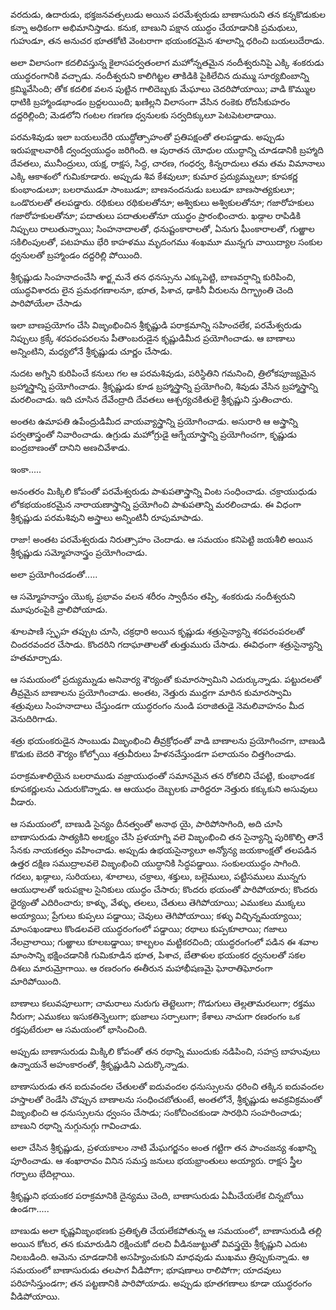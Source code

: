 ﻿వరదుడు, ఉదారుడు, భక్తజనవత్సలుడు అయిన పరమేశ్వరుడు బాణాసురుని తన కన్నకొడుకుల కన్నా అధికంగా అభిమానిస్తాడు. కనుక, బాణుని పక్షాన యుద్ధం చేయాడానికి ప్రమథులు, గుహుడూ, తన అనుచర భూతకోటి వెంటరాగా భయంకరమైన శూలాన్ని ధరించి బయలుదేరాడు. 

అలా విలాసంగా కదలివస్తున్న కైలాసపర్వతంలాగ మహోన్నతమైన నందీశ్వరునిపై ఎక్కి శంకరుడు యుద్ధరంగానికి వచ్చాడు. నందీశ్వరుని కాలిగిట్టల తాకిడికి పైకిలేచిన దుమ్ము సూర్యబింబాన్ని క్రమ్మివేసింది; తోక కదలిక వలన పుట్టిన గాలిదెబ్బకు మేఘాలు చెదరిపోయాయి; వాడి కొమ్ముల ధాటికి బ్రహ్మాండభాండం బ్రద్దలయింది; ఖణిల్లని విలాసంగా వేసిన రంకెకు రోదసీకుహరం దద్దరిల్లింది; మెడలోని గంటల గణగణ ధ్వనులకు సర్వదిక్కులూ పెటపెటలాడాయి. 

పరమశివుడు ఇలా బయలుదేరి యుద్ధోత్సాహంతో ప్రతిపక్షంతో తలపడ్డాడు. అప్పుడు ఇరుపక్షాలవారికీ ద్వంద్వయుద్ధం జరిగింది. ఆ పురాతన యోధుల యుద్ధాన్ని చూడడానికి బ్రహ్మాది దేవతలు, మునీంద్రులు, యక్ష, రాక్షస, సిద్ధ, చారణ, గంధర్వ, కిన్నరాదులు తమ తమ విమానాలు ఎక్కి ఆకాశంలో గుమికూడారు. అప్పుడు శివ కేశవులూ; కుమార ప్రద్యుమ్నులూ; కూపకర్ణ కుంభాండులూ; బలరాముడూ సాంబుడూ; బాణనందనుడు బలుడూ బాణసాత్యకులూ; ఒండొరులతో తలపడ్డారు. రథికులు రథికులతోనూ; అశ్వికులు అశ్వికులతోనూ; గజారోహకులు గజారోహకులతోనూ; పదాతులు పదాతులతోనూ యుద్ధం ప్రారంభించారు. ఖడ్గాల రాపిడికి నిప్పులు రాలుతున్నాయి; సింహనాదాలతో, ధనుష్టంకారాలతో, ఏనుగు ఘీంకారాలతో, గుఱ్ఱాల సకిలింపులతో, పటహము భేరి కాహళము మృదంగము శంఖమూ మున్నగు వాయిద్యాల సంకుల ధ్వనులతో బ్రహ్మాండం దద్దరిల్లి పోయింది. 

శ్రీకృష్ణుడు సింహనాదంచేసి శార్జ్గమనే తన ధనస్సును ఎక్కుపెట్టి, బాణవర్షాన్ని కురిపించి, యుద్ధవిశారదు లైన ప్రమథగణాలనూ, భూత, పిశాచ, ఢాకినీ వీరులను దిగ్భ్రాంతి చెంది పారిపోయేలా చేసాడు 

ఇలా బాణప్రయోగం చేసి విజృంభించిన శ్రీకృష్ణుడి పరాక్రమాన్ని సహించలేక, పరమేశ్వరుడు నిప్పులు క్రక్కే శరపరంపరలను పీతాంబరుడైన కృష్ణుడిమీద ప్రయోగించాడు. ఆ బాణాలు అన్నింటిని, మధ్యలోనే శ్రీకృష్ణుడు చూర్ణం చేసాడు. 

నుదట అగ్నిని కురిపించే కనులు గల ఆ పరమశివుడు, పరిస్థితిని గమనించి, త్రిలోకపూజ్యమైన బ్రహ్మాస్త్రాన్ని ప్రయోగించాడు. శ్రీకృష్ణుడు కూడ బ్రహ్మాస్త్రాన్ని ప్రయోగించి, శివుడు వేసిన బ్రహ్మాస్త్రాన్ని మరలించాడు. ఇది చూసిన దేవేంద్రాది దేవతలు ఆశ్చర్యచకితులై శ్రీకృష్ణుని స్తుతించారు. 

అంతట ఉమాపతి ఉపేంద్రుడిమీద వాయవ్యాస్త్రాన్ని ప్రయోగించాడు. అసురారి ఆ అస్త్రాన్ని పర్వతాస్త్రంతో నివారించాడు. ఉగ్రుడు మహోగ్రుడై ఆగ్నేయాస్త్రాన్ని ప్రయోగించగా, కృష్ణుడు ఐంద్రబాణంతో దానిని అణచివేశాడు. 

ఇంకా..... 

అనంతరం మిక్కిలి కోపంతో పరమేశ్వరుడు పాశుపతాస్త్రాన్ని వింట సంధించాడు. చక్రాయుధుడు లోకభయంకరమైన నారాయణాస్త్రాన్ని ప్రయోగించి పాశుపతాన్ని మరలించాడు. ఈ విధంగా శ్రీకృష్ణుడు పరమశివుని అస్త్రాలు అన్నింటినీ రూపుమాపాడు. 

రాజా! అంతట పరమేశ్వరుడు నిరుత్సాహం చెందాడు. ఆ సమయం కనిపెట్టి జయశీలి అయిన శ్రీకృష్ణుడు సమ్మోహనాస్త్రం ప్రయోగించాడు. 

అలా ప్రయోగించడంతో..... 

ఆ సమ్మోహనాస్త్రం యొక్క ప్రభావం వలన శరీరం స్వాధీనం తప్పి, శంకరుడు నందీశ్వరుని మూపురంపైకి వ్రాలిపోయాడు. 

శూలపాణి స్పృహ తప్పుట చూసి, చక్రధారి అయిన కృష్ణుడు శత్రుసైన్యాన్ని శరపరంపరలతో చిందరవందర చేసాడు. కొందరిని గదాఘాతాలతో తుత్తుమురు చేసాడు. ఈవిధంగా శత్రుసైన్యాన్ని హతమార్చాడు. 

ఆ సమయంలో ప్రద్యుమ్నుడు అనివార్య శౌర్యంతో కుమారస్వామిని ఎదుర్కున్నాడు. పట్టుదలతో తీవ్రమైన బాణాలను ప్రయోగించాడు. అంతట, నెత్తురు ముద్దగా మారిన కుమారస్వామి శత్రువులు సింహనాదాలు చేస్తుండగా యుద్ధరంగం నుండి పరాజితుడై నెమలివాహనం మీద వెనుదిరిగాడు. 

శత్రు భయంకరుడైన సాంబుడు విజృంభించి తీవ్రక్రోధంతో వాడి బాణాలను ప్రయోగించగా, బాణుడి కొడుకు బెదరి శౌర్యం కోల్పోయి శత్రువీరులు హేళనచేస్తుండగా పలాయనం చిత్తగించాడు. 

పరాక్రమశాలియైన బలరాముడు వజ్రాయుధంతో సమానమైన తన రోకలిని చేపట్టి, కుంభాండక కూపకర్ణులను ఎదురుకొన్నాడు. ఆ ఆయుధం దెబ్బలకు వారిద్దరూ నెత్తురు కక్కుకుని అసువులు వీడారు. 

ఆ సమయంలో, బాణుడి సైన్యం దీనత్వంతో అనాథ యై, పారిపోసాగింది, అది చూసి బాణాసురుడు సాత్యకిని అలక్ష్యం చేసి ప్రళయాగ్ని వలె విజృంభించి తన సైన్యాన్ని పురికొల్పి తానే సేనకు నాయకత్వం వహించాడు. అప్పుడు ఉభయసైన్యాలూ అన్యోన్య జయకాంక్షతో తలపడిన ఉత్తర దక్షిణ సముద్రాలవలె విజృంభించి యుద్ధానికి సిద్ధపడ్డాయి. సంకులయుద్ధం సాగింది. గదలు, ఖడ్గాలు, సురియలు, శూలాలు, చక్రాలు, శక్తులు, బల్లెములు, పట్టిసములు మున్నగు ఆయుధాలతో ఇరుపక్షాల సైనికులు యుద్ధం చేసారు; కొందరు భయంతో పారిపోయారు; కొందరు ధైర్యంతో ఎదిరించారు; కాళ్ళు, వేళ్ళు, తలలు, చేతులు తెగిపోయాయి; ఎముకలు ముక్కలు అయ్యాయి; ప్రేగులు కుప్పలు పడ్డాయి; చెవులు తెగిపోయాయి; కళ్ళు విచ్ఛిన్నమయ్యాయి; మాంసఖండాలు కొండలవలె యుద్ధరంగంలో పడ్డాయి; రథాలు కుప్పకూలాయి; గజాలు నేలవ్రాలాయి; గుఱ్ఱాలు కూలబడ్డాయి; కాల్బలం మట్టికరచింది; యుద్ధరంగంలో పడిన ఈ శవాల మాంసాన్ని భక్షించడానికి గుమికూడిన భూత, పిశాచ, బేతాళుల భయంకర ధ్వనులతో సకల దిశలు మారుమ్రోగాయి. ఆ రణరంగం ఈతీరున మహాభీషణమై ఘోరాతిఘోరంగా మారిపోయింది. 

బాణాలు కలువపూలుగా; చామరాలు నురుగు తెట్టెలుగా; గొడుగులు తెల్లతామరలుగా; రక్తము నీరుగా; ఎముకలు ఇసుకతిన్నెలుగా; భుజాలు సర్పాలుగా; కేశాలు నాచుగా రణరంగం ఒక రక్తపుటేరులా ఆ సమయంలో భాసించింది. 

అప్పుడు బాణాసురుడు మిక్కిలి కోపంతో తన రథాన్ని ముందుకు నడిపించి, సహస్ర బాహువులు ఉన్నాయనే అహంకారంతో, శ్రీకృష్ణుడిని ఎదుర్కొన్నాడు. 

బాణాసురుడు తన ఐదువందల చేతులతో ఐదువందల ధనుస్సులను ధరించి తక్కిన ఐదువందల హస్తాలతో రెండేసి చొప్పున బాణాలను సంధించబోతుంటే, అంతలోనే, శ్రీకృష్ణుడు అవక్రవిక్రమంతో విజృంభించి ఆ ధనుస్సులను ధ్వంసం చేసాడు; సంకోచించకుండా సారథిని సంహరించాడు; బాణుని రథాన్ని నుగ్గునుగ్గు గావించాడు. 

అలా చేసిన శ్రీకృష్ణుడు, ప్రళయకాలం నాటి మేఘగర్జనం అంత గట్టిగా తన పాంచజన్య శంఖాన్ని పూరించాడు. ఆ శంఖారావం వినిన సమస్త జనులు భయభ్రాంతులు అయ్యారు. రాక్షస స్త్రీల గర్భాలు భేదిల్లాయి. 

శ్రీకృష్ణుని భయంకర పరాక్రమానికి దైన్యము చెంది, బాణాసురుడు ఏమీచేయలేక చిన్నబోయి ఉండగా..... 

బాణుడు అలా కృష్ణవిజృంభణకు ప్రతికృతి చేయలేకపోతున్న ఆ సమయంలో, బాణాసురుడి తల్లి అయిన కోటర, తన కుమారుడిని రక్షించుకో దలచి వీడినజుట్టుతో వివస్త్రయై శ్రీకృష్ణుని ఎదుట నిలబడింది. ఆమెను చూడడానికి అసహ్యించుకుని మాధవుడు ముఖము త్రిప్పుకున్నాడు. ఆ సమయంలో బాణాసురుడు తలపాగ వీడిపోగా; భూషణాలు రాలిపోగా; యాదవులు పరిహసిస్తుండగా; తన పట్టణానికి పారిపోయాడు. అప్పుడు భూతగణాలు కూడా యుద్ధరంగం వీడిపోయాయి. 

